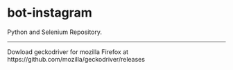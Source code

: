 # bot-instagram
Python and Selenium Repository.
<hr></hr>
Dowload geckodriver for mozilla Firefox at https://github.com/mozilla/geckodriver/releases

